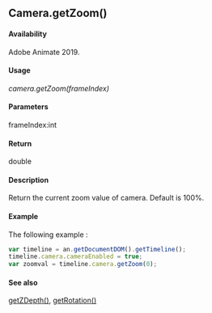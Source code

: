## Camera.getZoom()

#### Availability

Adobe Animate 2019.

#### Usage

*camera.getZoom(frameIndex)*

#### Parameters

frameIndex:int

#### Return

double

#### Description

Return the current zoom value of camera. Default is 100%.

#### Example

The following example :

```javascript
var timeline = an.getDocumentDOM().getTimeline();
timeline.camera.cameraEnabled = true;
var zoomval = timeline.camera.getZoom(0);

```
#### See also

[getZDepth()](../Camera_object/Camera.md), [getRotation()](../Camera_object/Camera2.md)
